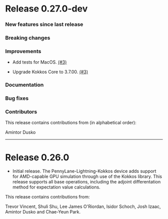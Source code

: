 # Release 0.27.0-dev

### New features since last release

### Breaking changes

### Improvements
 * Add tests for MacOS.
  [(#3)](https://github.com/PennyLaneAI/pennylane-lightning-kokkos/pull/3)

 * Upgrade Kokkos Core to 3.7.00.
  [(#3)](https://github.com/PennyLaneAI/pennylane-lightning-kokkos/pull/7)

### Documentation

### Bug fixes

### Contributors

This release contains contributions from (in alphabetical order):

Amintor Dusko

---
# Release 0.26.0

 * Initial release. The PennyLane-Lightning-Kokkos device adds support for AMD-capable GPU simulation through use of the Kokkos library.
This release supports all base operations, including the adjoint differentation method for expectation value calculations.

This release contains contributions from:

Trevor Vincent, Shuli Shu, Lee James O'Riordan, Isidor Schoch, Josh Izaac, Amintor Dusko and Chae-Yeun Park.
